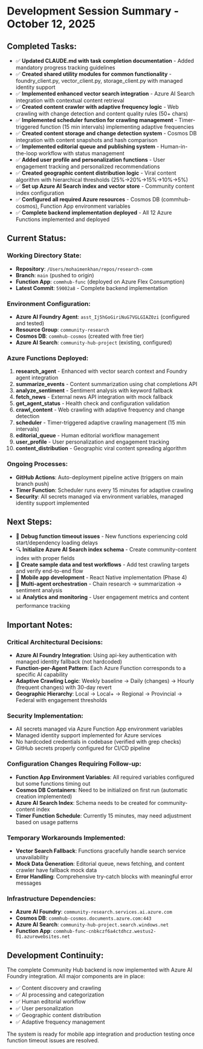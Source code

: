 # Development Session Summary - October 12, 2025

## Completed Tasks:
- ✅ **Updated CLAUDE.md with task completion documentation** - Added mandatory progress tracking guidelines
- ✅ **Created shared utility modules for common functionality** - foundry_client.py, vector_client.py, storage_client.py with managed identity support
- ✅ **Implemented enhanced vector search integration** - Azure AI Search integration with contextual content retrieval
- ✅ **Created content crawler with adaptive frequency logic** - Web crawling with change detection and content quality rules (50+ chars)
- ✅ **Implemented scheduler function for crawling management** - Timer-triggered function (15 min intervals) implementing adaptive frequencies
- ✅ **Created content storage and change detection system** - Cosmos DB integration with content snapshots and hash comparison
- ✅ **Implemented editorial queue and publishing system** - Human-in-the-loop workflow with status management
- ✅ **Added user profile and personalization functions** - User engagement tracking and personalized recommendations
- ✅ **Created geographic content distribution logic** - Viral content algorithm with hierarchical thresholds (25%→20%→15%→10%→5%)
- ✅ **Set up Azure AI Search index and vector store** - Community content index configuration
- ✅ **Configured all required Azure resources** - Cosmos DB (commhub-cosmos), Function App environment variables
- ✅ **Complete backend implementation deployed** - All 12 Azure Functions implemented and deployed

## Current Status:

### Working Directory State:
- **Repository**: `/Users/mohaimenkhan/repos/research-comm`
- **Branch**: `main` (pushed to origin)
- **Function App**: `commhub-func` (deployed on Azure Flex Consumption)
- **Latest Commit**: `59002a8` - Complete backend implementation

### Environment Configuration:
- **Azure AI Foundry Agent**: `asst_Ij5hGoGiriNuG7VGLGIAZ0zi` (configured and tested)
- **Resource Group**: `community-research`
- **Cosmos DB**: `commhub-cosmos` (created with free tier)
- **Azure AI Search**: `community-hub-project` (existing, configured)

### Azure Functions Deployed:
1. **research_agent** - Enhanced with vector search context and Foundry agent integration
2. **summarize_events** - Content summarization using chat completions API
3. **analyze_sentiment** - Sentiment analysis with keyword fallback
4. **fetch_news** - External news API integration with mock fallback
5. **get_agent_status** - Health check and configuration validation
6. **crawl_content** - Web crawling with adaptive frequency and change detection
7. **scheduler** - Timer-triggered adaptive crawling management (15 min intervals)
8. **editorial_queue** - Human editorial workflow management
9. **user_profile** - User personalization and engagement tracking
10. **content_distribution** - Geographic viral content spreading algorithm

### Ongoing Processes:
- **GitHub Actions**: Auto-deployment pipeline active (triggers on main branch push)
- **Timer Function**: Scheduler runs every 15 minutes for adaptive crawling
- **Security**: All secrets managed via environment variables, managed identity support implemented

## Next Steps:
- 🔧 **Debug function timeout issues** - New functions experiencing cold start/dependency loading delays
- 🔍 **Initialize Azure AI Search index schema** - Create community-content index with proper fields
- 🧪 **Create sample data and test workflows** - Add test crawling targets and verify end-to-end flow
- 📱 **Mobile app development** - React Native implementation (Phase 4)
- 🤖 **Multi-agent orchestration** - Chain research → summarization → sentiment analysis
- 📊 **Analytics and monitoring** - User engagement metrics and content performance tracking

## Important Notes:

### Critical Architectural Decisions:
- **Azure AI Foundry Integration**: Using api-key authentication with managed identity fallback (not hardcoded)
- **Function-per-Agent Pattern**: Each Azure Function corresponds to a specific AI capability
- **Adaptive Crawling Logic**: Weekly baseline → Daily (changes) → Hourly (frequent changes) with 30-day revert
- **Geographic Hierarchy**: Local → Local+ → Regional → Provincial → Federal with engagement thresholds

### Security Implementation:
- All secrets managed via Azure Function App environment variables
- Managed identity support implemented for Azure services
- No hardcoded credentials in codebase (verified with grep checks)
- GitHub secrets properly configured for CI/CD pipeline

### Configuration Changes Requiring Follow-up:
- **Function App Environment Variables**: All required variables configured but some functions timing out
- **Cosmos DB Containers**: Need to be initialized on first run (automatic creation implemented)
- **Azure AI Search Index**: Schema needs to be created for community-content index
- **Timer Function Schedule**: Currently 15 minutes, may need adjustment based on usage patterns

### Temporary Workarounds Implemented:
- **Vector Search Fallback**: Functions gracefully handle search service unavailability
- **Mock Data Generation**: Editorial queue, news fetching, and content crawler have fallback mock data
- **Error Handling**: Comprehensive try-catch blocks with meaningful error messages

### Infrastructure Dependencies:
- **Azure AI Foundry**: `community-research.services.ai.azure.com`
- **Cosmos DB**: `commhub-cosmos.documents.azure.com:443`
- **Azure AI Search**: `community-hub-project.search.windows.net`
- **Function App**: `commhub-func-cnbkczf6a4ctdhcz.westus2-01.azurewebsites.net`

## Development Continuity:
The complete Community Hub backend is now implemented with Azure AI Foundry integration. All major components are in place:
- ✅ Content discovery and crawling
- ✅ AI processing and categorization
- ✅ Human editorial workflow
- ✅ User personalization
- ✅ Geographic content distribution
- ✅ Adaptive frequency management

The system is ready for mobile app integration and production testing once function timeout issues are resolved.